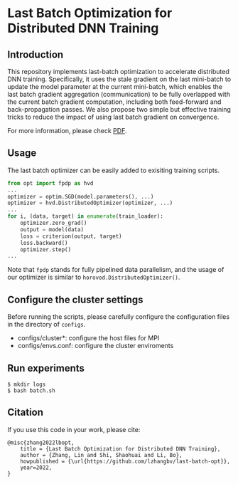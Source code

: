 # Last Batch Optimization for Distributed DNN Training

## Introduction
This repository implements last-batch optimization to accelerate distributed DNN training. Specifically, it uses the stale gradient on the last
mini-batch to update the model parameter at the current mini-batch, which enables the last batch gradient aggregation (communication) to be fully overlapped with the current batch gradient computation, including both feed-forward and back-propagation passes. We also propose two simple
but effective training tricks to reduce the impact of using last batch gradient on convergence. 

For more information, please check [PDF](https://github.com/lzhangbv/last-batch-opt/blob/main/LB-OPT.pdf).  

## Usage

The last batch optimizer can be easily added to exisiting training scripts.

```Python
from opt import fpdp as hvd
... 
optimizer = optim.SGD(model.parameters(), ...)
optimizer = hvd.DistributedOptimizer(optimizer, ...)
... 
for i, (data, target) in enumerate(train_loader):
    optimizer.zero_grad()
    output = model(data)
    loss = criterion(output, target)
    loss.backward()
    optimizer.step()
...
```

Note that `fpdp` stands for fully pipelined data parallelism, and the usage of our optimizer is similar to `horovod.DistributedOptimizer()`. 

## Configure the cluster settings

Before running the scripts, please carefully configure the configuration files in the directory of `configs`.
- configs/cluster\*: configure the host files for MPI
- configs/envs.conf: configure the cluster enviroments

## Run experiments

```
$ mkdir logs
$ bash batch.sh
```

## Citation
If you use this code in your work, please cite: 

```
@misc{zhang2022lbopt,
    title = {Last Batch Optimization for Distributed DNN Training},
    author = {Zhang, Lin and Shi, Shaohuai and Li, Bo},
    howpublished = {\url{https://github.com/lzhangbv/last-batch-opt}},
    year=2022,
}
```
